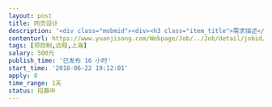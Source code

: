 ```yaml
---                
layout: post       
title: 网页设计           
description: '<div class="mobmid"><div><h3 class="item_title">需求描述</h3><p>1.复制一个网站页面<br/>2.做成一个网站<br/>3.可以加功能<br/>4.好看<br/>5.美观<br/>6.稳定<br/>7.合作期间保持沟通<br/>8.可长期合作</p></div><!--info end--></div>'     
contenturl: https://www.yuanjisong.com/Webpage/Job/../Job/detail/jobid/101605      
tags: [项目制,远程,上海]            
salary: 500元          
publish_time: '已发布 16 小时'         
start_time: '2018-06-22 19:12:01'           
apply: 8                   
time_range: 1天              
status: 招募中                  
---                 
```

